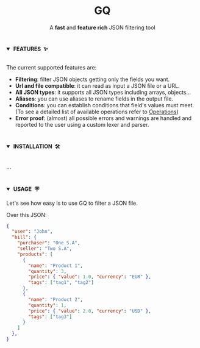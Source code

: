 <div align="center"> <h1><strong>GQ</strong></h1> </div>
<div align="center">

A **fast** and **feature rich** JSON filtering tool

</div>

#

<details open>
<summary><strong>&nbsp;FEATURES &nbsp;✨</strong></summary>
<br>

The current supported features are:

- **Filtering**: filter JSON objects getting only the fields you want.
- **Url and file compatible**: it can read as input a JSON file or a URL.
- **All JSON types**: it supports all JSON types including arrays, objects...
- **Aliases**: you can use aliases to rename fields in the output file.
- **Conditions**: you can establish conditions that field's values must meet.
  (To see a detailed list of available operations refer to [Operations](#operations))
- **Error proof**: (almost) all possible errors and warnings are handled and reported to the user using a custom lexer and parser.

</details>

#

<details open>
<summary><strong>&nbsp;INSTALLATION &nbsp;🛠</strong></summary>
<br>

...

</details>

#

<details open>
<summary><strong>&nbsp;USAGE &nbsp;🪧</strong></summary>

Let's see how easy is to use GQ to filter a JSON file.

Over this JSON:

```json
{
  "user": "John",
  "bill": {
    "purchaser": "One S.A",
    "seller": "Two S.A",
    "products": [
      {
        "name": "Product 1",
        "quantity": 3,
        "price": { "value": 1.0, "currency": "EUR" },
        "tags": ["tag1", "tag2"]
      },
      {
        "name": "Product 2",
        "quantity": 1,
        "price": { "value": 2.0, "currency": "USD" },
        "tags": ["tag3"]
      }
    ]
  },
}
```
